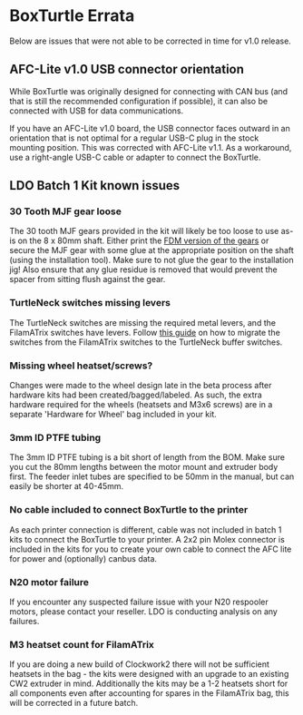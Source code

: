 # BoxTurtle Errata

Below are issues that were not able to be corrected in time for v1.0 release.

## AFC-Lite v1.0 USB connector orientation
While BoxTurtle was originally designed for connecting with CAN bus (and that is still the recommended configuration if possible), it can also be connected with USB for data communications.

If you have an AFC-Lite v1.0 board, the USB connector faces outward in an orientation that is not optimal for a regular USB-C plug in the stock mounting position. This was corrected with AFC-Lite v1.1. As a workaround, use a right-angle USB-C cable or adapter to connect the BoxTurtle.

## LDO Batch 1 Kit known issues
### 30 Tooth MJF gear loose
The 30 tooth MJF gears provided in the kit will likely be too loose to use as-is on the 8 x 80mm shaft. Either print the [FDM version of the gears](https://github.com/ArmoredTurtle/BoxTurtle/blob/main/STLs/Base_Build/Spooler/helical_gear_30_teeth_x4.stl) or secure the MJF gear with some glue at the appropriate position on the shaft (using the installation tool).  Make sure to not glue the gear to the installation jig! Also ensure that any glue residue is removed that would prevent the spacer from sitting flush against the gear.

### TurtleNeck switches missing levers
The TurtleNeck switches are missing the required metal levers, and the FilamATrix switches have levers. Follow [this guide](https://www.youtube.com/watch?v=1cHecdyxhpw) on how to migrate the switches from the FilamATrix switches to the TurtleNeck buffer switches.

### Missing wheel heatset/screws?
Changes were made to the wheel design late in the beta process after hardware kits had been created/bagged/labeled. As such, the extra hardware required for the wheels (heatsets and M3x6 screws) are in a separate 'Hardware for Wheel' bag included in your kit.

### 3mm ID PTFE tubing
The 3mm ID PTFE tubing is a bit short of length from the BOM.  Make sure you cut the 80mm lengths between the motor mount and extruder body first. The feeder inlet tubes are specified to be 50mm in the manual, but can easily be shorter at 40-45mm.

### No cable included to connect BoxTurtle to the printer
As each printer connection is different, cable was not included in batch 1 kits to connect the BoxTurtle to your printer. A 2x2 pin Molex connector is included in the kits for you to create your own cable to connect the AFC lite for power and (optionally) canbus data.

### N20 motor failure
If you encounter any suspected failure issue with your N20 respooler motors, please contact your reseller. LDO is conducting analysis on any failures.

### M3 heatset count for FilamATrix
If you are doing a new build of Clockwork2 there will not be sufficient heatsets in the bag - the kits were designed with an upgrade to an existing CW2 extruder in mind. Additionally the kits may be a 1-2 heatsets short for all components even after accounting for spares in the FilamATrix bag, this will be corrected in a future batch.
